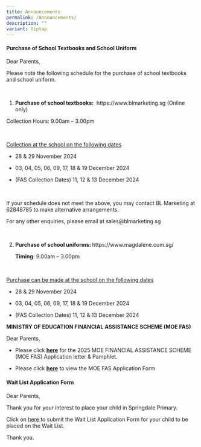 ```yaml
---
title: Announcements
permalink: /Announcements/
description: ""
variant: tiptap
---
```

<h4><strong>Purchase of School Textbooks and School Uniform</strong></h4>
<p></p>
<p>Dear Parents,</p>
<p>Please note the following schedule for the purchase of school textbooks
and school uniform.</p>
<p><strong>&nbsp;</strong>
</p>
<ol data-tight="true" class="tight">
<li>
<p><strong>Purchase of school textbooks:</strong>&nbsp; <a rel="noopener noreferrer nofollow" target="_blank">https://www.blmarketing.sg</a> (Online
only)</p>
</li>
</ol>
<p>Collection Hours: 9.00am – 3.00pm</p>
<p>&nbsp;</p>
<p><u>Collection at the school on the following dates</u>
</p>
<ul data-tight="true" class="tight">
<li>
<p>28 &amp; 29 November 2024</p>
</li>
<li>
<p>03, 04, 05, 06, 09, 17, 18 &amp; 19 December 2024</p>
</li>
<li>
<p>(FAS Collection Dates) 11, 12 &amp; 13 December 2024</p>
</li>
</ul>
<p>&nbsp;</p>
<p>If your schedule does not meet the above, you may contact BL Marketing
at 62848785 to make alternative arrangements.</p>
<p>For any other enquiries, please email at <a rel="noopener noreferrer nofollow" target="_blank">sales@blmarketing.sg</a>
</p>
<p><strong>&nbsp;</strong>
</p>
<ol start="2" data-tight="true" class="tight">
<li>
<p><strong>Purchase of school uniforms: </strong><a rel="noopener noreferrer nofollow" target="_blank">https://www.magdalene.com.sg/</a>
</p>
<p><strong>Timing</strong>: 9.00am – 3.00pm</p>
</li>
</ol>
<p><strong>&nbsp;</strong>
</p>
<p><u>Purchase can be made at the school on the following dates</u>
</p>
<ul data-tight="true" class="tight">
<li>
<p>28 &amp; 29 November 2024</p>
</li>
<li>
<p>03, 04, 05, 06, 09, 17, 18 &amp; 19 December 2024</p>
</li>
<li>
<p>(FAS Collection Dates) 11, 12 &amp; 13 December 2024</p>
</li>
</ul>
<p></p>
<p><strong>MINISTRY OF EDUCATION FINANCIAL ASSISTANCE SCHEME (MOE FAS)</strong>
</p>
<p>Dear Parents,</p>
<ul data-tight="true" class="tight">
<li>
<p>Please click&nbsp;<strong><a href="https://go.gov.sg/sdps-moe-fas-info-and-pamphlet" rel="noopener noreferrer nofollow" target="_blank">here</a></strong>&nbsp;for
the 2025 MOE FINANCIAL ASSISTANCE SCHEME (MOE FAS) Application letter &amp;
Pamphlet.</p>
</li>
<li>
<p>Please click&nbsp;<strong><a href="https://go.gov.sg/sdps-moe-fas-application-form" rel="noopener noreferrer nofollow" target="_blank">here</a></strong>&nbsp;to
view the&nbsp;MOE FAS Application Form</p>
</li>
</ul>
<p></p>
<h4><strong>Wait List Application Form</strong></h4>
<p>Dear Parents,</p>
<p>Thank you for your interest to place your child in Springdale Primary.</p>
<p>Click on&nbsp;<a href="https://go.gov.sg/sdpswaitlistapplicationform" rel="noopener nofollow" target="_blank">here </a>to
submit the Wait List Application Form for your child to be placed on the
Wait List.</p>
<p>Thank you.</p>